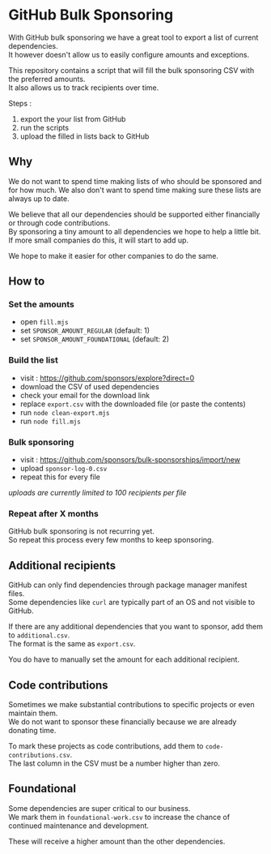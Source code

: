 # GitHub Bulk Sponsoring

With GitHub bulk sponsoring we have a great tool to export a list of current dependencies.  
It however doesn't allow us to easily configure amounts and exceptions.

This repository contains a script that will fill the bulk sponsoring CSV with the preferred amounts.  
It also allows us to track recipients over time.

Steps :
1. export the your list from GitHub
2. run the scripts
3. upload the filled in lists back to GitHub

## Why

We do not want to spend time making lists of who should be sponsored and for how much.
We also don't want to spend time making sure these lists are always up to date.

We believe that all our dependencies should be supported either financially or through code contributions.  
By sponsoring a tiny amount to all dependencies we hope to help a little bit.
If more small companies do this, it will start to add up.

We hope to make it easier for other companies to do the same.

## How to

### Set the amounts

- open `fill.mjs`
- set `SPONSOR_AMOUNT_REGULAR` (default: 1)
- set `SPONSOR_AMOUNT_FOUNDATIONAL` (default: 2)

### Build the list

- visit : https://github.com/sponsors/explore?direct=0
- download the CSV of used dependencies
- check your email for the download link
- replace `export.csv` with the downloaded file (or paste the contents)
- run `node clean-export.mjs`
- run `node fill.mjs`

### Bulk sponsoring

- visit : https://github.com/sponsors/bulk-sponsorships/import/new
- upload `sponsor-log-0.csv`
- repeat this for every file

_uploads are currently limited to 100 recipients per file_

### Repeat after X months

GitHub bulk sponsoring is not recurring yet.  
So repeat this process every few months to keep sponsoring.

## Additional recipients

GitHub can only find dependencies through package manager manifest files.  
Some dependencies like `curl` are typically part of an OS and not visible to GitHub.  

If there are any additional dependencies that you want to sponsor, add them to `additional.csv`.  
The format is the same as `export.csv`.

You do have to manually set the amount for each additional recipient.

## Code contributions

Sometimes we make substantial contributions to specific projects or even maintain them.  
We do not want to sponsor these financially because we are already donating time.

To mark these projects as code contributions, add them to `code-contributions.csv`.  
The last column in the CSV must be a number higher than zero.

## Foundational

Some dependencies are super critical to our business.  
We mark them in `foundational-work.csv` to increase the chance of continued maintenance and development.

These will receive a higher amount than the other dependencies.
